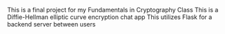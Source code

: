 This is a final project for my Fundamentals in Cryptography Class
This is a Diffie-Hellman elliptic curve encryption chat app
This utilizes Flask for a backend server between users
